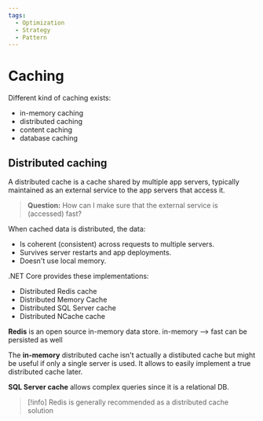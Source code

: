 ```yaml
---
tags:
  - Optimization
  - Strategy
  - Pattern
---
```


# Caching

Different kind of caching exists:
* in-memory caching
* distributed caching
* content caching
* database caching 

## Distributed caching

A distributed cache is a cache shared by multiple app servers, typically maintained as an external service to the app servers that access it.

> **Question:** How can I make sure that the external service is (accessed) fast?

When cached data is distributed, the data:
* Is coherent (consistent) across requests to multiple servers.
* Survives server restarts and app deployments.
* Doesn't use local memory.

.NET Core provides these implementations:
* Distributed Redis cache
* Distributed Memory Cache
* Distributed SQL Server cache
* Distributed NCache cache

**Redis** is an open source in-memory data store.
in-memory --> fast
can be persisted as well

The **in-memory** distributed cache isn't actually a distibuted cache but might be useful if only a single server is used. It allows to easily implement a true distributed cache later.

**SQL Server cache** allows complex queries since it is a relational DB.

> [!info] Redis is generally recommended as a distributed cache solution

